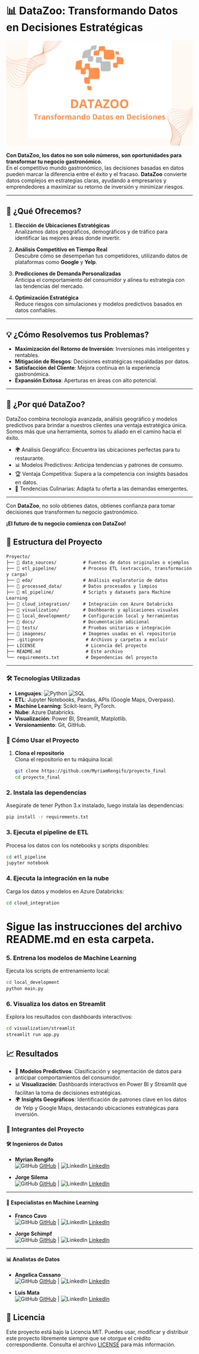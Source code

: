 
# 📊 DataZoo: Transformando Datos en Decisiones Estratégicas

![DataZoo](https://github.com/MyriamRengifo/proyecto_final/blob/Main/imagenes/logos/logo%20datazoo.png?raw=true)


**Con DataZoo, los datos no son solo números, son oportunidades para transformar tu negocio gastronómico.**  
En el competitivo mundo gastronómico, las decisiones basadas en datos pueden marcar la diferencia entre el éxito y el fracaso. **DataZoo** convierte datos complejos en estrategias claras, ayudando a empresarios y emprendedores a maximizar su retorno de inversión y minimizar riesgos.

---

## 🚀 ¿Qué Ofrecemos?

1. **Elección de Ubicaciones Estratégicas**  
   Analizamos datos geográficos, demográficos y de tráfico para identificar las mejores áreas donde invertir.  

2. **Análisis Competitivo en Tiempo Real**  
   Descubre cómo se desempeñan tus competidores, utilizando datos de plataformas como **Google** y **Yelp**.  

3. **Predicciones de Demanda Personalizadas**  
   Anticipa el comportamiento del consumidor y alinea tu estrategia con las tendencias del mercado.  

4. **Optimización Estratégica**  
   Reduce riesgos con simulaciones y modelos predictivos basados en datos confiables.

---

## 💡 ¿Cómo Resolvemos tus Problemas?

- **Maximización del Retorno de Inversión**: Inversiones más inteligentes y rentables.  
- **Mitigación de Riesgos**: Decisiones estratégicas respaldadas por datos.  
- **Satisfacción del Cliente**: Mejora continua en la experiencia gastronómica.  
- **Expansión Exitosa**: Aperturas en áreas con alto potencial.

---

## 🌟 ¿Por qué DataZoo?

DataZoo combina tecnología avanzada, análisis geográfico y modelos predictivos para brindar a nuestros clientes una ventaja estratégica única. Somos más que una herramienta, somos tu aliado en el camino hacia el éxito.
- 🌍 Análisis Geográfico: Encuentra las ubicaciones perfectas para tu restaurante.
- 📊 Modelos Predictivos: Anticipa tendencias y patrones de consumo.
- 🏆 Ventaja Competitiva: Supera a la competencia con insights basados en datos.
- 🍴 Tendencias Culinarias: Adapta tu oferta a las demandas emergentes.


---

Con **DataZoo**, no solo obtienes datos, obtienes confianza para tomar decisiones que transformen tu negocio gastronómico.  

**¡El futuro de tu negocio comienza con DataZoo!**

## 📂 Estructura del Proyecto

```plaintext
Proyecto/
├── 📁 data_sources/          # Fuentes de datos originales o ejemplos
├── 📁 etl_pipeline/          # Proceso ETL (extracción, transformación y carga)
├── 📁 eda/                   # Análisis exploratorio de datos
├── 📁 processed_data/        # Datos procesados y limpios
├── 📁 ml_pipeline/           # Scripts y datasets para Machine Learning
├── 📁 cloud_integration/     # Integración con Azure Databricks
├── 📁 visualization/         # Dashboards y aplicaciones visuales
├── 📁 local_development/     # Configuración local y herramientas
├── 📁 docs/                  # Documentación adicional
├── 📁 tests/                 # Pruebas unitarias e integración
├── 📁 imagenes/              # Imagenes usadas en el repositorio
├── .gitignore                # Archivos y carpetas a excluir
├── LICENSE                   # Licencia del proyecto
├── README.md                 # Este archivo
└── requirements.txt          # Dependencias del proyecto
````
---

### 🛠️ Tecnologías Utilizadas

- **Lenguajes**: ![Python](https://img.shields.io/badge/-Python-blue) ![SQL](https://img.shields.io/badge/-SQL-lightgrey)  
- **ETL**: Jupyter Notebooks, Pandas, APIs (Google Maps, Overpass).  
- **Machine Learning**: Scikit-learn, PyTorch.  
- **Nube**: Azure Databricks.  
- **Visualización**: Power BI, Streamlit, Matplotlib.  
- **Versionamiento**: Git, GitHub.


### 🚀 Cómo Usar el Proyecto

1. **Clona el repositorio**  
   Clona el repositorio en tu máquina local:
   ```bash
   git clone https://github.com/MyriamRengifo/proyecto_final
   cd proyecto_final

### 2. Instala las dependencias
Asegúrate de tener Python 3.x instalado, luego instala las dependencias:
```bash
pip install -r requirements.txt
```
### 3. Ejecuta el pipeline de ETL
Procesa los datos con los notebooks y scripts disponibles:
```bash
cd etl_pipeline
jupyter notebook
````

### 4. Ejecuta la integración en la nube
Carga los datos y modelos en Azure Databricks:
```bash
cd cloud_integration
````
# Sigue las instrucciones del archivo README.md en esta carpeta.

### 5. Entrena los modelos de Machine Learning
Ejecuta los scripts de entrenamiento local:
```bash
cd local_development
python main.py
```
### 6. Visualiza los datos en Streamlit
Explora los resultados con dashboards interactivos:
```bash
cd visualization/streamlit
streamlit run app.py
```

## 📈 Resultados

- 🚀 **Modelos Predictivos**: Clasificación y segmentación de datos para anticipar comportamientos del consumidor.  
- 📊 **Visualización**: Dashboards interactivos en Power BI y Streamlit que facilitan la toma de decisiones estratégicas.  
- 🌍 **Insights Geográficos**: Identificación de patrones clave en los datos de Yelp y Google Maps, destacando ubicaciones estratégicas para inversión.  

### 👥 Integrantes del Proyecto

#### **🛠️ Ingenieros de Datos**
- **Myrian Rengifo**  
  ![GitHub](https://img.shields.io/badge/-GitHub-181717?logo=github&logoColor=white&style=flat-square) [GitHub](https://github.com/MyriamRengifo) | 
  ![LinkedIn](https://img.shields.io/badge/-LinkedIn-0077B5?logo=linkedin&logoColor=white&style=flat-square) [LinkedIn](http://www.linkedin.com/in/myriamrengifomendoza-coordinadoradministrativo)

- **Jorge Silema**  
  ![GitHub](https://img.shields.io/badge/-GitHub-181717?logo=github&logoColor=white&style=flat-square) [GitHub](https://github.com/jorgesislema) | 
  ![LinkedIn](https://img.shields.io/badge/-LinkedIn-0077B5?logo=linkedin&logoColor=white&style=flat-square) [LinkedIn]()

---

#### **🤖 Especialistas en Machine Learning**
- **Franco Cavo**  
  ![GitHub](https://img.shields.io/badge/-GitHub-181717?logo=github&logoColor=white&style=flat-square) [GitHub](https://github.com/FrancoCavo) | 
  ![LinkedIn](https://img.shields.io/badge/-LinkedIn-0077B5?logo=linkedin&logoColor=white&style=flat-square) [LinkedIn](https://www.linkedin.com/in/francoeliascavo)

- **Jorge Schimpf**  
  ![GitHub](https://img.shields.io/badge/-GitHub-181717?logo=github&logoColor=white&style=flat-square) [GitHub](https://github.com/JorgeLuisSR) | 
  ![LinkedIn](https://img.shields.io/badge/-LinkedIn-0077B5?logo=linkedin&logoColor=white&style=flat-square) [LinkedIn](https://www.linkedin.com/in/jorgeluisschimpfrodriguez/)

---

#### **📊 Analistas de Datos**
- **Angelica Cassano**  
  ![GitHub](https://img.shields.io/badge/-GitHub-181717?logo=github&logoColor=white&style=flat-square) [GitHub](https://github.com/Halsey26) | 
  ![LinkedIn](https://img.shields.io/badge/-LinkedIn-0077B5?logo=linkedin&logoColor=white&style=flat-square) [LinkedIn](https://www.linkedin.com/in/angelica-cassano/)

- **Luis Mata**  
  ![GitHub](https://img.shields.io/badge/-GitHub-181717?logo=github&logoColor=white&style=flat-square) [GitHub](https://github.com/AutoMataX) | 
  ![LinkedIn](https://img.shields.io/badge/-LinkedIn-0077B5?logo=linkedin&logoColor=white&style=flat-square) [LinkedIn](https://www.linkedin.com/in/matasanchez999/)

  
## 📝 Licencia

Este proyecto está bajo la Licencia MIT. Puedes usar, modificar y distribuir este proyecto libremente siempre que se otorgue el crédito correspondiente. Consulta el archivo [LICENSE](./LICENSE) para más información.
